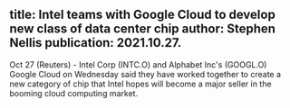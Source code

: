 title: Intel teams with Google Cloud to develop new class of data center chip
author: Stephen Nellis
publication: 2021.10.27.
-------
Oct 27 (Reuters) - Intel Corp (INTC.O) and Alphabet Inc's (GOOGL.O) Google Cloud on Wednesday said they have worked together to create a new category of chip that Intel hopes will become a major seller in the booming cloud computing market.